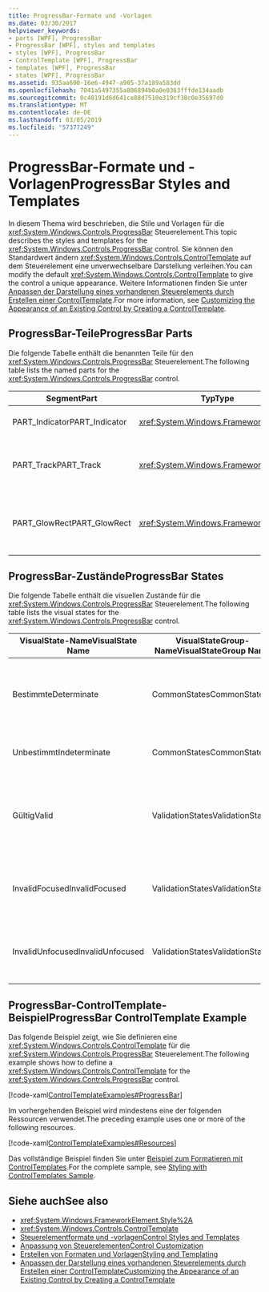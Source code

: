 ```yaml
---
title: ProgressBar-Formate und -Vorlagen
ms.date: 03/30/2017
helpviewer_keywords:
- parts [WPF], ProgressBar
- ProgressBar [WPF], styles and templates
- styles [WPF], ProgressBar
- ControlTemplate [WPF], ProgressBar
- templates [WPF], ProgressBar
- states [WPF], ProgressBar
ms.assetid: 935aa600-16e6-4947-a905-37a189a583dd
ms.openlocfilehash: 7041a5497355a806894b0a0e0363fffde134aadb
ms.sourcegitcommit: 0c48191d6d641ce88d7510e319cf38c0e35697d0
ms.translationtype: MT
ms.contentlocale: de-DE
ms.lasthandoff: 03/05/2019
ms.locfileid: "57377249"
---
```

# <a name="progressbar-styles-and-templates"></a><span data-ttu-id="09117-102">ProgressBar-Formate und -Vorlagen</span><span class="sxs-lookup"><span data-stu-id="09117-102">ProgressBar Styles and Templates</span></span>
<span data-ttu-id="09117-103">In diesem Thema wird beschrieben, die Stile und Vorlagen für die <xref:System.Windows.Controls.ProgressBar> Steuerelement.</span><span class="sxs-lookup"><span data-stu-id="09117-103">This topic describes the styles and templates for the <xref:System.Windows.Controls.ProgressBar> control.</span></span> <span data-ttu-id="09117-104">Sie können den Standardwert ändern <xref:System.Windows.Controls.ControlTemplate> auf dem Steuerelement eine unverwechselbare Darstellung verleihen.</span><span class="sxs-lookup"><span data-stu-id="09117-104">You can modify the default <xref:System.Windows.Controls.ControlTemplate> to give the control a unique appearance.</span></span> <span data-ttu-id="09117-105">Weitere Informationen finden Sie unter [Anpassen der Darstellung eines vorhandenen Steuerelements durch Erstellen einer ControlTemplate](customizing-the-appearance-of-an-existing-control.md).</span><span class="sxs-lookup"><span data-stu-id="09117-105">For more information, see [Customizing the Appearance of an Existing Control by Creating a ControlTemplate](customizing-the-appearance-of-an-existing-control.md).</span></span>  
  
## <a name="progressbar-parts"></a><span data-ttu-id="09117-106">ProgressBar-Teile</span><span class="sxs-lookup"><span data-stu-id="09117-106">ProgressBar Parts</span></span>  
 <span data-ttu-id="09117-107">Die folgende Tabelle enthält die benannten Teile für den <xref:System.Windows.Controls.ProgressBar> Steuerelement.</span><span class="sxs-lookup"><span data-stu-id="09117-107">The following table lists the named parts for the <xref:System.Windows.Controls.ProgressBar> control.</span></span>  
  
|<span data-ttu-id="09117-108">Segment</span><span class="sxs-lookup"><span data-stu-id="09117-108">Part</span></span>|<span data-ttu-id="09117-109">Typ</span><span class="sxs-lookup"><span data-stu-id="09117-109">Type</span></span>|<span data-ttu-id="09117-110">Beschreibung</span><span class="sxs-lookup"><span data-stu-id="09117-110">Description</span></span>|  
|-|-|-|  
|<span data-ttu-id="09117-111">PART_Indicator</span><span class="sxs-lookup"><span data-stu-id="09117-111">PART_Indicator</span></span>|<xref:System.Windows.FrameworkElement>|<span data-ttu-id="09117-112">Das Objekt, das Status angibt.</span><span class="sxs-lookup"><span data-stu-id="09117-112">The object that indicates progress.</span></span>|  
|<span data-ttu-id="09117-113">PART_Track</span><span class="sxs-lookup"><span data-stu-id="09117-113">PART_Track</span></span>|<xref:System.Windows.FrameworkElement>|<span data-ttu-id="09117-114">Das Objekt, das den Pfad der Statusanzeige definiert.</span><span class="sxs-lookup"><span data-stu-id="09117-114">The object that defines the path of the progress indicator.</span></span>|  
|<span data-ttu-id="09117-115">PART_GlowRect</span><span class="sxs-lookup"><span data-stu-id="09117-115">PART_GlowRect</span></span>|<xref:System.Windows.FrameworkElement>|<span data-ttu-id="09117-116">Ein Objekt, das Darstellung der Statusanzeige verbessert.</span><span class="sxs-lookup"><span data-stu-id="09117-116">An object that embellishes the progress bar.</span></span>|  
  
## <a name="progressbar-states"></a><span data-ttu-id="09117-117">ProgressBar-Zustände</span><span class="sxs-lookup"><span data-stu-id="09117-117">ProgressBar States</span></span>  
 <span data-ttu-id="09117-118">Die folgende Tabelle enthält die visuellen Zustände für die <xref:System.Windows.Controls.ProgressBar> Steuerelement.</span><span class="sxs-lookup"><span data-stu-id="09117-118">The following table lists the visual states for the <xref:System.Windows.Controls.ProgressBar> control.</span></span>  
  
|<span data-ttu-id="09117-119">VisualState-Name</span><span class="sxs-lookup"><span data-stu-id="09117-119">VisualState Name</span></span>|<span data-ttu-id="09117-120">VisualStateGroup-Name</span><span class="sxs-lookup"><span data-stu-id="09117-120">VisualStateGroup Name</span></span>|<span data-ttu-id="09117-121">Beschreibung</span><span class="sxs-lookup"><span data-stu-id="09117-121">Description</span></span>|  
|----------------------|---------------------------|-----------------|  
|<span data-ttu-id="09117-122">Bestimmte</span><span class="sxs-lookup"><span data-stu-id="09117-122">Determinate</span></span>|<span data-ttu-id="09117-123">CommonStates</span><span class="sxs-lookup"><span data-stu-id="09117-123">CommonStates</span></span>|<span data-ttu-id="09117-124"><xref:System.Windows.Controls.ProgressBar> meldet den Fortschritt basierend auf den <xref:System.Windows.Controls.Primitives.RangeBase.Value%2A> Eigenschaft.</span><span class="sxs-lookup"><span data-stu-id="09117-124"><xref:System.Windows.Controls.ProgressBar> reports progress based on the <xref:System.Windows.Controls.Primitives.RangeBase.Value%2A> property.</span></span>|  
|<span data-ttu-id="09117-125">Unbestimmt</span><span class="sxs-lookup"><span data-stu-id="09117-125">Indeterminate</span></span>|<span data-ttu-id="09117-126">CommonStates</span><span class="sxs-lookup"><span data-stu-id="09117-126">CommonStates</span></span>|<span data-ttu-id="09117-127"><xref:System.Windows.Controls.ProgressBar> meldet den generischen Fortschritt mit einer sich wiederholenden.</span><span class="sxs-lookup"><span data-stu-id="09117-127"><xref:System.Windows.Controls.ProgressBar> reports generic progress with a repeating pattern.</span></span>|  
|<span data-ttu-id="09117-128">Gültig</span><span class="sxs-lookup"><span data-stu-id="09117-128">Valid</span></span>|<span data-ttu-id="09117-129">ValidationStates</span><span class="sxs-lookup"><span data-stu-id="09117-129">ValidationStates</span></span>|<span data-ttu-id="09117-130">Das Steuerelement verwendet die <xref:System.Windows.Controls.Validation> Klasse und die <xref:System.Windows.Controls.Validation.HasError%2A?displayProperty=nameWithType> angefügte Eigenschaft `false`.</span><span class="sxs-lookup"><span data-stu-id="09117-130">The control uses the <xref:System.Windows.Controls.Validation> class and the <xref:System.Windows.Controls.Validation.HasError%2A?displayProperty=nameWithType> attached property is `false`.</span></span>|  
|<span data-ttu-id="09117-131">InvalidFocused</span><span class="sxs-lookup"><span data-stu-id="09117-131">InvalidFocused</span></span>|<span data-ttu-id="09117-132">ValidationStates</span><span class="sxs-lookup"><span data-stu-id="09117-132">ValidationStates</span></span>|<span data-ttu-id="09117-133">Die <xref:System.Windows.Controls.Validation.HasError%2A?displayProperty=nameWithType> angefügte Eigenschaft `true` hat das Steuerelement den Fokus besitzt.</span><span class="sxs-lookup"><span data-stu-id="09117-133">The <xref:System.Windows.Controls.Validation.HasError%2A?displayProperty=nameWithType> attached property is `true` has the control has focus.</span></span>|  
|<span data-ttu-id="09117-134">InvalidUnfocused</span><span class="sxs-lookup"><span data-stu-id="09117-134">InvalidUnfocused</span></span>|<span data-ttu-id="09117-135">ValidationStates</span><span class="sxs-lookup"><span data-stu-id="09117-135">ValidationStates</span></span>|<span data-ttu-id="09117-136">Die <xref:System.Windows.Controls.Validation.HasError%2A?displayProperty=nameWithType> angefügte Eigenschaft `true` hat das Steuerelement keinen Fokus besitzt.</span><span class="sxs-lookup"><span data-stu-id="09117-136">The <xref:System.Windows.Controls.Validation.HasError%2A?displayProperty=nameWithType> attached property is `true` has the control does not have focus.</span></span>|  
  
## <a name="progressbar-controltemplate-example"></a><span data-ttu-id="09117-137">ProgressBar-ControlTemplate-Beispiel</span><span class="sxs-lookup"><span data-stu-id="09117-137">ProgressBar ControlTemplate Example</span></span>  
 <span data-ttu-id="09117-138">Das folgende Beispiel zeigt, wie Sie definieren eine <xref:System.Windows.Controls.ControlTemplate> für die <xref:System.Windows.Controls.ProgressBar> Steuerelement.</span><span class="sxs-lookup"><span data-stu-id="09117-138">The following example shows how to define a <xref:System.Windows.Controls.ControlTemplate> for the <xref:System.Windows.Controls.ProgressBar> control.</span></span>  
  
 [!code-xaml[ControlTemplateExamples#ProgressBar](~/samples/snippets/csharp/VS_Snippets_Wpf/ControlTemplateExamples/CS/resources/progressbar.xaml#progressbar)]  
  
 <span data-ttu-id="09117-139">Im vorhergehenden Beispiel wird mindestens eine der folgenden Ressourcen verwendet.</span><span class="sxs-lookup"><span data-stu-id="09117-139">The preceding example uses one or more of the following resources.</span></span>  
  
 [!code-xaml[ControlTemplateExamples#Resources](~/samples/snippets/csharp/VS_Snippets_Wpf/ControlTemplateExamples/CS/resources/shared.xaml#resources)]  
  
 <span data-ttu-id="09117-140">Das vollständige Beispiel finden Sie unter [Beispiel zum Formatieren mit ControlTemplates](https://github.com/Microsoft/WPF-Samples/tree/master/Styles%20&%20Templates/IntroToStylingAndTemplating).</span><span class="sxs-lookup"><span data-stu-id="09117-140">For the complete sample, see [Styling with ControlTemplates Sample](https://github.com/Microsoft/WPF-Samples/tree/master/Styles%20&%20Templates/IntroToStylingAndTemplating).</span></span>  
  
## <a name="see-also"></a><span data-ttu-id="09117-141">Siehe auch</span><span class="sxs-lookup"><span data-stu-id="09117-141">See also</span></span>
- <xref:System.Windows.FrameworkElement.Style%2A>
- <xref:System.Windows.Controls.ControlTemplate>
- [<span data-ttu-id="09117-142">Steuerelementformate und -vorlagen</span><span class="sxs-lookup"><span data-stu-id="09117-142">Control Styles and Templates</span></span>](control-styles-and-templates.md)
- [<span data-ttu-id="09117-143">Anpassung von Steuerelementen</span><span class="sxs-lookup"><span data-stu-id="09117-143">Control Customization</span></span>](control-customization.md)
- [<span data-ttu-id="09117-144">Erstellen von Formaten und Vorlagen</span><span class="sxs-lookup"><span data-stu-id="09117-144">Styling and Templating</span></span>](styling-and-templating.md)
- [<span data-ttu-id="09117-145">Anpassen der Darstellung eines vorhandenen Steuerelements durch Erstellen einer ControlTemplate</span><span class="sxs-lookup"><span data-stu-id="09117-145">Customizing the Appearance of an Existing Control by Creating a ControlTemplate</span></span>](customizing-the-appearance-of-an-existing-control.md)

